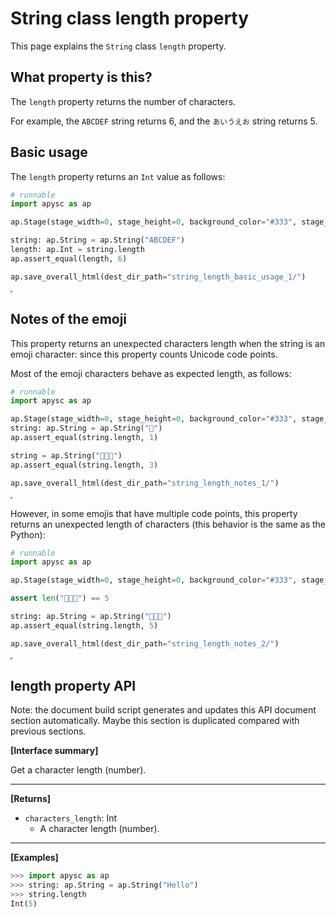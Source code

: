 # String class length property

This page explains the `String` class `length` property.

## What property is this?

The `length` property returns the number of characters.

For example, the `ABCDEF` string returns 6, and the `あいうえお` string returns 5.

## Basic usage

The `length` property returns an `Int` value as follows:

```py
# runnable
import apysc as ap

ap.Stage(stage_width=0, stage_height=0, background_color="#333", stage_elem_id="stage")

string: ap.String = ap.String("ABCDEF")
length: ap.Int = string.length
ap.assert_equal(length, 6)

ap.save_overall_html(dest_dir_path="string_length_basic_usage_1/")
```

<iframe src="static/string_length_basic_usage_1/index.html" width="0" height="0"></iframe>

## Notes of the emoji

This property returns an unexpected characters length when the string is an emoji character: since this property counts Unicode code points.

Most of the emoji characters behave as expected length, as follows:

```py
# runnable
import apysc as ap

ap.Stage(stage_width=0, stage_height=0, background_color="#333", stage_elem_id="stage")
string: ap.String = ap.String("🎉")
ap.assert_equal(string.length, 1)

string = ap.String("🥳🌟🍻")
ap.assert_equal(string.length, 3)

ap.save_overall_html(dest_dir_path="string_length_notes_1/")
```

<iframe src="static/string_length_notes_1/index.html" width="0" height="0"></iframe>

However, in some emojis that have multiple code points, this property returns an unexpected length of characters (this behavior is the same as the Python):

```py
# runnable
import apysc as ap

ap.Stage(stage_width=0, stage_height=0, background_color="#333", stage_elem_id="stage")

assert len("👨‍👩‍👦") == 5

string: ap.String = ap.String("👨‍👩‍👦")
ap.assert_equal(string.length, 5)

ap.save_overall_html(dest_dir_path="string_length_notes_2/")
```

<iframe src="static/string_length_notes_2/index.html" width="0" height="0"></iframe>

## length property API

<!-- Docstring: apysc._type.string_length_mixin.StringLengthMixIn.length -->

<span class="inconspicuous-txt">Note: the document build script generates and updates this API document section automatically. Maybe this section is duplicated compared with previous sections.</span>

**[Interface summary]**

Get a character length (number).<hr>

**[Returns]**

- `characters_length`: Int
  - A character length (number).

<hr>

**[Examples]**

```py
>>> import apysc as ap
>>> string: ap.String = ap.String("Hello")
>>> string.length
Int(5)
```
